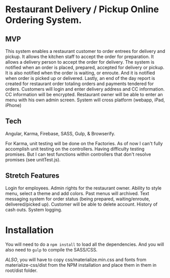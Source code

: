 # Restaurant Delivery / Pickup Online Ordering System.

## MVP

This system enables a restaurant customer to order entrees for delivery and pickup.  It allows the kitchen staff to accept the order for preparation. It allows a delivery person to accept the order for delivery. The system is notified when an order is placed, prepared, accepted for delivery or pickup. It is also notified when the order is waiting, or enroute. And it is notified when order is picked up or delivered. Lastly, an end of the day report is created for restaurant order totaling orders and payments tendered for orders. Customers will login and enter delivery address and CC information. CC information will be encrypted. Restaurant owner will be able to enter an menu with his own admin screen. System will cross platform (webapp, iPad, iPhone)

## Tech

Angular, Karma, Firebase, SASS, Gulp, & Browserify.

For Karma, unit testing will be done on the Factories. As of now I can't fully accomplish unit testing on the controllers. Having difficulty testing promises. But I can test functions within controllers that don't resolve promises (see unitTest.js).

## Stretch Features

Login for employees. Admin rights for the restaurant owner. Ability to style menu, select a theme and add colors. Past menus will archived. Text messaging system for order status (being prepared, waiting/enroute, delivered/picked up). Customer will be able to delete account. History of cash outs. System logging.

# Installation

You will need to do a `npm install` to load all the dependencies. And you will also need to `gulp` to compile the SASS/CSS.

*ALSO*, you will have to copy css/materialize.min.css and fonts from materialize-css/dist from the NPM installation and place them in them in root/dist folder.
